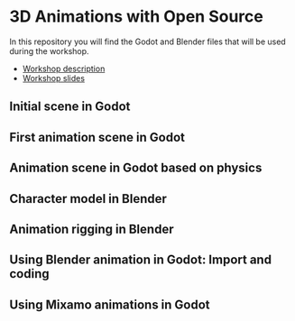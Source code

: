 # 3D Animations with Open Source

In this repository you will find the Godot and Blender files that will be used
during the workshop.

* [Workshop description](https://propuestas.eslib.re/2023/talleres/3d-animations-open-source)
* [Workshop slides](https://docs.google.com/presentation/d/1eVEjve3vur9weagTb7OHAgxgwp4cCMC-4seDLhxwhcU/edit#slide=id.p)

## Initial scene in Godot

## First animation scene in Godot

## Animation scene in Godot based on physics

## Character model in Blender

## Animation rigging in Blender

## Using Blender animation in Godot: Import and coding

## Using Mixamo animations in Godot

